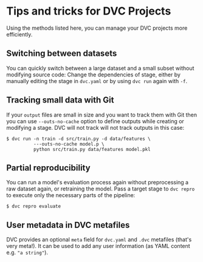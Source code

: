# Tips and tricks for DVC Projects

Using the methods listed here, you can manage your DVC projects more
efficiently.

## Switching between datasets

You can quickly switch between a large dataset and a small subset without
modifying source code: Change the dependencies of stage, either by manually
editing the stage in `dvc.yaml` or by using `dvc run` again with `-f`.

<!-- TODO: needs actual example -->

## Tracking small data with Git

If your `output` files are small in size and you want to track them with Git
then you can use `--outs-no-cache` option to define outputs while creating or
modifying a stage. DVC will not track will not track outputs in this case:

```dvc
$ dvc run -n train -d src/train.py -d data/features \
          ---outs-no-cache model.p \
          python src/train.py data/features model.pkl
```

## Partial reproducibility

You can run a model's evaluation process again without preprocessing a raw
dataset again, or retraining the model. Pass a target stage to `dvc repro` to
execute only the necessary parts of the pipeline:

```dvc
$ dvc repro evaluate
```

## User metadata in DVC metafiles

DVC provides an optional `meta` field for `dvc.yaml` and `.dvc` metafiles
(that's very meta!). It can be used to add any user information (as YAML content
e.g. `"a string"`).
